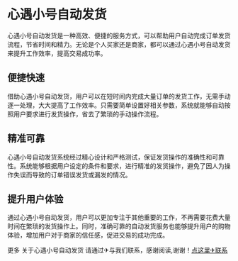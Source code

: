 # 心遇小号自动发货

心遇小号自动发货是一种高效、便捷的服务方式，可以帮助用户自动完成订单发货流程，节省时间和精力。无论是个人买家还是商家，都可以通过心遇小号自动发货来提升工作效率，提高交易成功率。

## 便捷快速

借助心遇小号自动发货，用户可以在短时间内完成大量订单的发货工作，无需手动逐一处理，大大提高了工作效率。只需要简单设置好相关参数，系统就能够自动按照用户要求进行发货操作，省去了繁琐的手动操作流程。

## 精准可靠

心遇小号自动发货系统经过精心设计和严格测试，保证发货操作的准确性和可靠性。系统能够根据用户设定的条件和要求，进行精准的发货操作，避免了因人为操作失误而导致的订单错误发货或漏发的情况。

## 提升用户体验

通过心遇小号自动发货，用户可以更加专注于其他重要的工作，不再需要花费大量时间在繁琐的发货操作上。同时，准确可靠的自动发货服务也能够提升用户的购物体验，增加用户对于商家的信任感，促进交易的成功完成。

更多 关于心遇小号自动发货 请通过✈与我们联系，感谢阅读,谢谢！[点这里✈联系](https://ads.k02.cc)